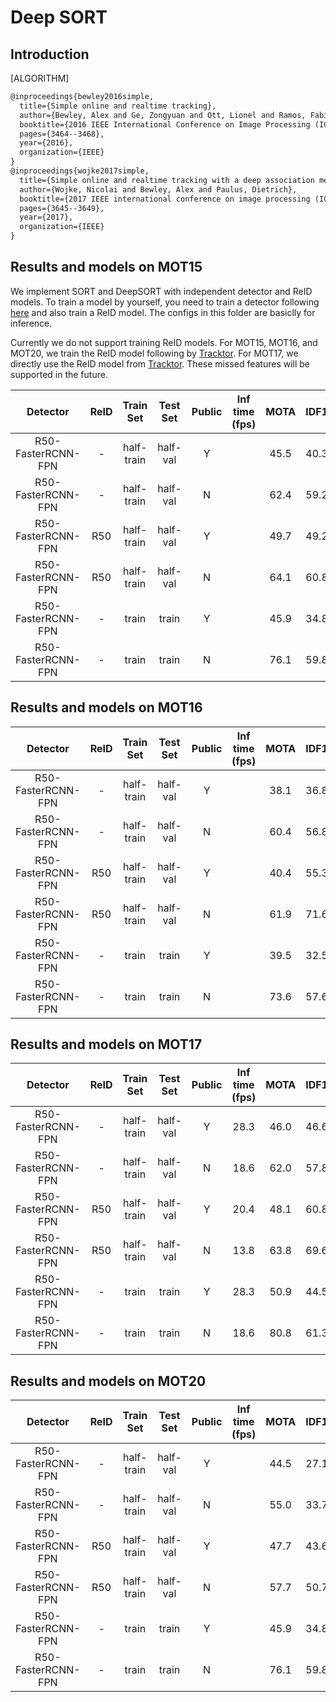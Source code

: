 # Deep SORT

## Introduction

[ALGORITHM]

```latex
@inproceedings{bewley2016simple,
  title={Simple online and realtime tracking},
  author={Bewley, Alex and Ge, Zongyuan and Ott, Lionel and Ramos, Fabio and Upcroft, Ben},
  booktitle={2016 IEEE International Conference on Image Processing (ICIP)},
  pages={3464--3468},
  year={2016},
  organization={IEEE}
}
@inproceedings{wojke2017simple,
  title={Simple online and realtime tracking with a deep association metric},
  author={Wojke, Nicolai and Bewley, Alex and Paulus, Dietrich},
  booktitle={2017 IEEE international conference on image processing (ICIP)},
  pages={3645--3649},
  year={2017},
  organization={IEEE}
}
```
## Results and models on MOT15
We implement SORT and DeepSORT with independent detector and ReID models. To train a model by yourself, you need to train a detector following [here](../../det/) and also train a ReID model.
The configs in this folder are basiclly for inference.

Currently we do not support training ReID models.
For MOT15, MOT16, and MOT20, we train the ReID model following by [Tracktor](https://github.com/phil-bergmann/tracking_wo_bnw).
For MOT17, we directly use the ReID model from [Tracktor](https://github.com/phil-bergmann/tracking_wo_bnw). These missed features will be supported in the future.

|    Detector     |  ReID  | Train Set | Test Set | Public | Inf time (fps) | MOTA | IDF1 | FP | FN | IDSw. | Config | Download |
| :-------------: | :----: | :-------: | :------: | :----: | :------------: | :--: | :--: |:--:|:--:| :---: | :----: | :------: |
| R50-FasterRCNN-FPN | -  | half-train | half-val | Y     |  |   45.5 | 40.3 | 707 | 9971 | 1059 | [config](sort_faster-rcnn_fpn_4e_mot15-public-half.py) |  [detector](https://download.openmmlab.com/mmtracking/mot/faster_rcnn/faster-rcnn_r50_fpn_4e_mot15-half-f48f6578.pth) |
| R50-FasterRCNN-FPN | -  | half-train | half-val | N     |  |   62.4 | 59.2 | 4252 | 3138 | 701 | [config](sort_faster-rcnn_fpn_4e_mot15-private-half.py) | [detector](https://download.openmmlab.com/mmtracking/mot/faster_rcnn/faster-rcnn_r50_fpn_4e_mot15-half-f48f6578.pth) |
| R50-FasterRCNN-FPN | R50 | half-train | half-val | Y     |   |  49.7 | 49.2 | 704   | 9968 | 157 | [config](deepsort_faster-rcnn_fpn_4e_mot15-public-half.py) | [detector](https://download.openmmlab.com/mmtracking/mot/faster_rcnn/faster-rcnn_r50_fpn_4e_mot15-half-f48f6578.pth) [reid](https://download.openmmlab.com/mmtracking/mot/reid/tracktor_reid_r50_69e_mot15-f7980743.pth) |
| R50-FasterRCNN-FPN | R50 | half-train | half-val | N     |   |  64.1 | 60.8 | 4250 | 3136 | 334 | [config](deepsort_faster-rcnn_fpn_4e_mot15-private-half.py) | [detector](https://download.openmmlab.com/mmtracking/mot/faster_rcnn/faster-rcnn_r50_fpn_4e_mot15-half-f48f6578.pth) [reid](https://download.openmmlab.com/mmtracking/mot/reid/tracktor_reid_r50_69e_mot15-f7980743.pth) |
| R50-FasterRCNN-FPN | - | train | train | Y               |   | 45.9 | 34.8 | 519 | 20444 | 2375 | [config](sort_faster-rcnn_fpn_4e_mot15-public.py) | [detector](https://download.openmmlab.com/mmtracking/mot/faster_rcnn/faster-rcnn_r50_fpn_4e_mot15-9e00ac7f.pth) |
| R50-FasterRCNN-FPN | - | train | train | N               |   | 76.1 | 59.8 | 5797 | 2791 | 1722 | [config](sort_faster-rcnn_fpn_4e_mot15-private.py) | [detector](https://download.openmmlab.com/mmtracking/mot/faster_rcnn/faster-rcnn_r50_fpn_4e_mot15-9e00ac7f.pth) |

## Results and models on MOT16
|    Detector     |  ReID  | Train Set | Test Set | Public | Inf time (fps) | MOTA | IDF1 | FP | FN | IDSw. | Config | Download |
| :-------------: | :----: | :-------: | :------: | :----: | :------------: | :--: | :--: |:--:|:--:| :---: | :----: | :------: |
| R50-FasterRCNN-FPN | -  | half-train | half-val | Y     |   |   38.1 | 36.8 | 145 | 31173 | 1694 | [config](sort_faster-rcnn_fpn_4e_mot16-public-half.py) |  [detector](https://download.openmmlab.com/mmtracking/mot/faster_rcnn/faster-rcnn_r50_fpn_4e_mot16-half-4c1b09ac.pth) |
| R50-FasterRCNN-FPN | -  | half-train | half-val | N     |   |  60.4  | 56.8 | 5913 | 13113 | 2120 | [config](sort_faster-rcnn_fpn_4e_mot16-private-half.py) | [detector](https://download.openmmlab.com/mmtracking/mot/faster_rcnn/faster-rcnn_r50_fpn_4e_mot16-half-4c1b09ac.pth) |
| R50-FasterRCNN-FPN | R50 | half-train | half-val | Y     |   |  40.4 | 55.3 | 147   | 31175 | 469 | [config](deepsort_faster-rcnn_fpn_4e_mot16-public-half.py) | [detector](https://download.openmmlab.com/mmtracking/mot/faster_rcnn/faster-rcnn_r50_fpn_4e_mot16-half-4c1b09ac.pth) [reid](https://download.openmmlab.com/mmtracking/mot/reid/tracktor_reid_r50_69e_mot16-a2e459b3.pth) |
| R50-FasterRCNN-FPN | R50 | half-train | half-val | N     |   |  61.9 | 71.6 | 5888 | 13088 | 1364 | [config](deepsort_faster-rcnn_fpn_4e_mot16-private-half.py) | [detector](https://download.openmmlab.com/mmtracking/mot/faster_rcnn/faster-rcnn_r50_fpn_4e_mot16-half-4c1b09ac.pth) [reid](https://download.openmmlab.com/mmtracking/mot/reid/tracktor_reid_r50_69e_mot16-a2e459b3.pth) |
| R50-FasterRCNN-FPN | - | train | train | Y               |   | 39.5 | 32.5 | 196 | 62975 | 3639 | [config](sort_faster-rcnn_fpn_4e_mot16-public.py) | [detector](https://download.openmmlab.com/mmtracking/mot/faster_rcnn/faster-rcnn_r50_fpn_4e_mot16-ccb2ff52.pth) |
| R50-FasterRCNN-FPN | - | train | train | N               |   | 73.6 | 57.6 | 11036 | 13055 | 5044 | [config](sort_faster-rcnn_fpn_4e_mot16-private.py) | [detector](https://download.openmmlab.com/mmtracking/mot/faster_rcnn/faster-rcnn_r50_fpn_4e_mot16-ccb2ff52.pth) |

## Results and models on MOT17

|    Detector     |  ReID  | Train Set | Test Set | Public | Inf time (fps) | MOTA | IDF1 | FP | FN | IDSw. | Config | Download |
| :-------------: | :----: | :-------: | :------: | :----: | :------------: | :--: | :--: |:--:|:--:| :---: | :----: | :------: |
| R50-FasterRCNN-FPN | -  | half-train | half-val | Y     | 28.3 |   46.0 | 46.6 | 289 | 82451 | 4581 | [config](sort_faster-rcnn_fpn_4e_mot17-public-half.py) |  [detector](https://download.openmmlab.com/mmtracking/mot/faster_rcnn/faster-rcnn_r50_fpn_4e_mot17-half-64ee2ed4.pth) |
| R50-FasterRCNN-FPN | -  | half-train | half-val | N     | 18.6 |   62.0 | 57.8 | 15171 | 40437 | 5841 | [config](sort_faster-rcnn_fpn_4e_mot17-private-half.py) | [detector](https://download.openmmlab.com/mmtracking/mot/faster_rcnn/faster-rcnn_r50_fpn_4e_mot17-half-64ee2ed4.pth) |
| R50-FasterRCNN-FPN | R50 | half-train | half-val | Y     | 20.4  |  48.1 | 60.8 | 283   | 82445 | 1199 | [config](deepsort_faster-rcnn_fpn_4e_mot17-public-half.py) | [detector](https://download.openmmlab.com/mmtracking/mot/faster_rcnn/faster-rcnn_r50_fpn_4e_mot17-half-64ee2ed4.pth) [reid](https://download.openmmlab.com/mmtracking/mot/reid/tracktor_reid_r50_iter25245-a452f51f.pth) |
| R50-FasterRCNN-FPN | R50 | half-train | half-val | N     | 13.8  |  63.8 | 69.6 | 15060 | 40326 | 3183 | [config](deepsort_faster-rcnn_fpn_4e_mot17-private-half.py) | [detector](https://download.openmmlab.com/mmtracking/mot/faster_rcnn/faster-rcnn_r50_fpn_4e_mot17-half-64ee2ed4.pth) [reid](https://download.openmmlab.com/mmtracking/mot/reid/tracktor_reid_r50_iter25245-a452f51f.pth) |
| R50-FasterRCNN-FPN | - | train | train | Y               | 28.3  | 50.9 | 44.5 | 1108 | 153950 | 10522 | [config](sort_faster-rcnn_fpn_4e_mot17-public.py) | [detector](https://download.openmmlab.com/mmtracking/mot/faster_rcnn/faster-rcnn_r50_fpn_4e_mot17-ffa52ae7.pth) |
| R50-FasterRCNN-FPN | - | train | train | N               | 18.6  | 80.8 | 61.3 | 21537 | 29280 | 13947 | [config](sort_faster-rcnn_fpn_4e_mot17-private.py) | [detector](https://download.openmmlab.com/mmtracking/mot/faster_rcnn/faster-rcnn_r50_fpn_4e_mot17-ffa52ae7.pth) |

## Results and models on MOT20
|    Detector     |  ReID  | Train Set | Test Set | Public | Inf time (fps) | MOTA | IDF1 | FP | FN | IDSw. | Config | Download |
| :-------------: | :----: | :-------: | :------: | :----: | :------------: | :--: | :--: |:--:|:--:| :---: | :----: | :------: |
| R50-FasterRCNN-FPN | -  | half-train | half-val | Y     |  |   44.5 | 27.1 | 344 | 318027 | 23382 | [config](sort_faster-rcnn_fpn_4e_mot20-public-half.py) |  [detector](https://download.openmmlab.com/mmtracking/mot/faster_rcnn/faster-rcnn_r50_fpn_8e_mot20-half-860a6c6f.pth) |
| R50-FasterRCNN-FPN | -  | half-train | half-val | N     |  |   55.0 | 33.7 | 3906 | 253066 | 19758 | [config](sort_faster-rcnn_fpn_4e_mot20-private-half.py) | [detector](https://download.openmmlab.com/mmtracking/mot/faster_rcnn/faster-rcnn_r50_fpn_8e_mot20-half-860a6c6f.pth) |
| R50-FasterRCNN-FPN | R50 | half-train | half-val | Y     |   |  47.7 | 43.6 | 344   | 318027 | 3365 | [config](deepsort_faster-rcnn_fpn_4e_mot20-public-half.py) | [detector](https://download.openmmlab.com/mmtracking/mot/faster_rcnn/faster-rcnn_r50_fpn_8e_mot20-half-860a6c6f.pth) [reid](https://download.openmmlab.com/mmtracking/mot/reid/tracktor_reid_r50_69e_mot20-367af9dd.pth) |
| R50-FasterRCNN-FPN | R50 | half-train | half-val | N     |   |  57.7 | 50.7 | 3835 | 252995 | 3609 | [config](deepsort_faster-rcnn_fpn_4e_mot20-private-half.py) | [detector](https://download.openmmlab.com/mmtracking/mot/faster_rcnn/faster-rcnn_r50_fpn_8e_mot20-half-860a6c6f.pth) [reid](https://download.openmmlab.com/mmtracking/mot/reid/tracktor_reid_r50_69e_mot20-367af9dd.pth) |
| R50-FasterRCNN-FPN | - | train | train | Y               |   | 45.9 | 34.8 | 519 | 20444 | 2375 | [config](sort_faster-rcnn_fpn_4e_mot20-public.py) | [detector](https://download.openmmlab.com/mmtracking/mot/faster_rcnn/faster-rcnn_r50_fpn_8e_mot20-ef875499.pth) |
| R50-FasterRCNN-FPN | - | train | train | N               |   | 76.1 | 59.8 | 5797 | 2791 | 1722 | [config](sort_faster-rcnn_fpn_4e_mot20-private.py) | [detector](https://download.openmmlab.com/mmtracking/mot/faster_rcnn/faster-rcnn_r50_fpn_8e_mot20-ef875499.pth) |
